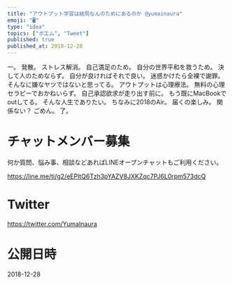```yaml
---
title: "アウトプット学習は結局なんのためにあるのか @yumainaura"
emoji: "🖥"
type: "idea"
topics: ["ポエム", "Tweet"]
published: true
published_at: 2018-12-28
---
```


一。
発散。
ストレス解消。
自己満足のため。
自分の世界平和を救うため。
決して人のためならず。
自分が良ければそれで良い。
迷惑かけたら全裸で謝罪。
そんなに嫌なヤツではないと思ってる。
アウトプットは心理療法。
無料の心理セラピーでおかねいらず。
自己承認欲求が走り出す前に。
もう既にMacBookでoutしてる。
そんな人生でありたい。
ちなみに2018のAir。
届くの楽しみ。
関係ない？
ごめん。
了。








<!-- Update From Qiita API -->

# チャットメンバー募集


何か質問、悩み事、相談などあればLINEオープンチャットもご利用ください。

https://line.me/ti/g2/eEPltQ6Tzh3pYAZV8JXKZqc7PJ6L0rpm573dcQ





# Twitter


https://twitter.com/YumaInaura


<!-- Update From Qiita API -->



# 公開日時

2018-12-28
